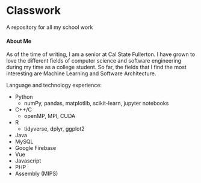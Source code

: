 # Classwork

A repository for all my school work

#### About Me
As of the time of writing, I am a senior at Cal State Fullerton. I have grown to love the different fields of computer science and software engineering during my time as a college student. So far, the fields that I find the most interesting are Machine Learning and Software Architecture.

Language and technology experience:
- Python
  - numPy, pandas, matplotlib, scikit-learn, jupyter notebooks
- C++/C
  - openMP, MPI, CUDA
- R
  - tidyverse, dplyr, ggplot2
- Java
- MySQL
- Google Firebase
- Vue
- Javascript
- PHP
- Assembly (MIPS)
